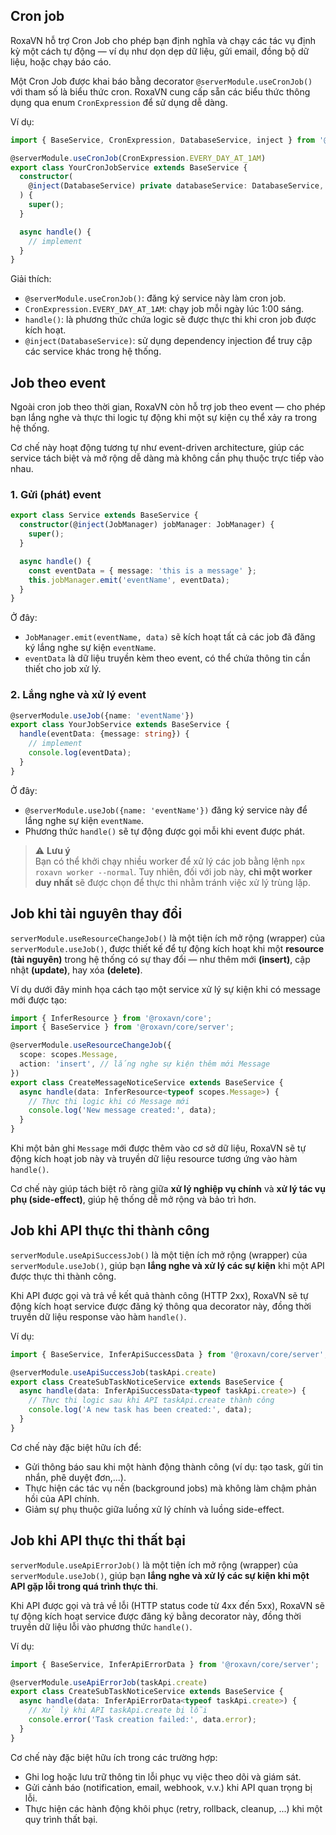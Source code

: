 ## Cron job

RoxaVN hỗ trợ Cron Job cho phép bạn định nghĩa và chạy các tác vụ định kỳ một cách tự động — ví dụ như dọn dẹp dữ liệu, gửi email, đồng bộ dữ liệu, hoặc chạy báo cáo.

Một Cron Job được khai báo bằng decorator `@serverModule.useCronJob()` với tham số là biểu thức cron. RoxaVN cung cấp sẵn các biểu thức thông dụng qua enum `CronExpression` để sử dụng dễ dàng.

Ví dụ:

```ts
import { BaseService, CronExpression, DatabaseService, inject } from '@roxavn/core/server';

@serverModule.useCronJob(CronExpression.EVERY_DAY_AT_1AM)
export class YourCronJobService extends BaseService {
  constructor(
    @inject(DatabaseService) private databaseService: DatabaseService,
  ) {
    super();
  }

  async handle() {
    // implement
  }
}
```

Giải thích:

- `@serverModule.useCronJob()`: đăng ký service này làm cron job.
- `CronExpression.EVERY_DAY_AT_1AM`: chạy job mỗi ngày lúc 1:00 sáng.
- `handle()`: là phương thức chứa logic sẽ được thực thi khi cron job được kích hoạt.
- `@inject(DatabaseService)`: sử dụng dependency injection để truy cập các service khác trong hệ thống.

## Job theo event

Ngoài cron job theo thời gian, RoxaVN còn hỗ trợ job theo event — cho phép bạn lắng nghe và thực thi logic tự động khi một sự kiện cụ thể xảy ra trong hệ thống.

Cơ chế này hoạt động tương tự như event-driven architecture, giúp các service tách biệt và mở rộng dễ dàng mà không cần phụ thuộc trực tiếp vào nhau.

### 1. Gửi (phát) event

```ts
export class Service extends BaseService {
  constructor(@inject(JobManager) jobManager: JobManager) {
    super();
  }

  async handle() {
    const eventData = { message: 'this is a message' };
    this.jobManager.emit('eventName', eventData);
  }
}
```

Ở đây:

- `JobManager.emit(eventName, data)` sẽ kích hoạt tất cả các job đã đăng ký lắng nghe sự kiện `eventName`.
- `eventData` là dữ liệu truyền kèm theo event, có thể chứa thông tin cần thiết cho job xử lý.

### 2. Lắng nghe và xử lý event

```ts
@serverModule.useJob({name: 'eventName'})
export class YourJobService extends BaseService {
  handle(eventData: {message: string}) {
    // implement
    console.log(eventData); 
  }
}
```

Ở đây:

- `@serverModule.useJob({name: 'eventName'})` đăng ký service này để lắng nghe sự kiện `eventName`.
- Phương thức `handle()` sẽ tự động được gọi mỗi khi event được phát.

> ⚠️ **Lưu ý**  
> Bạn có thể khởi chạy nhiều worker để xử lý các job bằng lệnh `npx roxavn worker --normal`. Tuy nhiên, đối với job này, **chỉ một worker duy nhất** sẽ được chọn để thực thi nhằm tránh việc xử lý trùng lặp.

## Job khi tài nguyên thay đổi

`serverModule.useResourceChangeJob()` là một tiện ích mở rộng (wrapper) của `serverModule.useJob()`, được thiết kế để tự động kích hoạt khi một **resource (tài nguyên)** trong hệ thống có sự thay đổi — như thêm mới **(insert)**, cập nhật **(update)**, hay xóa **(delete)**.

Ví dụ dưới đây minh họa cách tạo một service xử lý sự kiện khi có message mới được tạo:

```ts
import { InferResource } from '@roxavn/core';
import { BaseService } from '@roxavn/core/server';

@serverModule.useResourceChangeJob({
  scope: scopes.Message,
  action: 'insert', // lắng nghe sự kiện thêm mới Message
})
export class CreateMessageNoticeService extends BaseService {
  async handle(data: InferResource<typeof scopes.Message>) {
    // Thực thi logic khi có Message mới
    console.log('New message created:', data);
  }
}
```

Khi một bản ghi `Message` mới được thêm vào cơ sở dữ liệu, RoxaVN sẽ tự động kích hoạt job này và truyền dữ liệu resource tương ứng vào hàm `handle()`.

Cơ chế này giúp tách biệt rõ ràng giữa **xử lý nghiệp vụ chính** và **xử lý tác vụ phụ (side-effect)**, giúp hệ thống dễ mở rộng và bảo trì hơn.

## Job khi API thực thi thành công

`serverModule.useApiSuccessJob()` là một tiện ích mở rộng (wrapper) của `serverModule.useJob()`, giúp bạn **lắng nghe và xử lý các sự kiện** khi một API được thực thi thành công.

Khi API được gọi và trả về kết quả thành công (HTTP 2xx), RoxaVN sẽ tự động kích hoạt service được đăng ký thông qua decorator này, đồng thời truyền dữ liệu response vào hàm `handle()`.

Ví dụ:

```ts
import { BaseService, InferApiSuccessData } from '@roxavn/core/server';

@serverModule.useApiSuccessJob(taskApi.create)
export class CreateSubTaskNoticeService extends BaseService {
  async handle(data: InferApiSuccessData<typeof taskApi.create>) {
    // Thực thi logic sau khi API taskApi.create thành công
    console.log('A new task has been created:', data);
  }
}
```

Cơ chế này đặc biệt hữu ích để:

* Gửi thông báo sau khi một hành động thành công (ví dụ: tạo task, gửi tin nhắn, phê duyệt đơn,...).
* Thực hiện các tác vụ nền (background jobs) mà không làm chậm phản hồi của API chính.
* Giảm sự phụ thuộc giữa luồng xử lý chính và luồng side-effect.

## Job khi API thực thi thất bại

`serverModule.useApiErrorJob()` là một tiện ích mở rộng (wrapper) của `serverModule.useJob()`, giúp bạn **lắng nghe và xử lý các sự kiện khi một API gặp lỗi trong quá trình thực thi**.

Khi API được gọi và trả về lỗi (HTTP status code từ 4xx đến 5xx), RoxaVN sẽ tự động kích hoạt service được đăng ký bằng decorator này, đồng thời truyền dữ liệu lỗi vào phương thức `handle()`.

Ví dụ:

```ts
import { BaseService, InferApiErrorData } from '@roxavn/core/server';

@serverModule.useApiErrorJob(taskApi.create)
export class CreateSubTaskNoticeService extends BaseService {
  async handle(data: InferApiErrorData<typeof taskApi.create>) {
    // Xử lý khi API taskApi.create bị lỗi
    console.error('Task creation failed:', data.error);
  }
}
```

Cơ chế này đặc biệt hữu ích trong các trường hợp:

* Ghi log hoặc lưu trữ thông tin lỗi phục vụ việc theo dõi và giám sát.
* Gửi cảnh báo (notification, email, webhook, v.v.) khi API quan trọng bị lỗi.
* Thực hiện các hành động khôi phục (retry, rollback, cleanup, ...) khi một quy trình thất bại.
